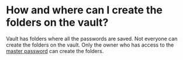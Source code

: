 # How and where can I create the folders on the vault?

<p class="no-margin">Vault has folders where all the passwords are saved. Not everyone can create the folders on the vault. Only the owner who has access to the <a href="https://app.intercom.com/a/apps/tgg3kidj/articles/articles/5893730/show" target="_blank" class="intercom-content-link">master password</a> can create the folders.</p>



